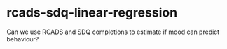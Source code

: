 # rcads-sdq-linear-regression
Can we use RCADS and SDQ completions to estimate if mood can predict behaviour?
